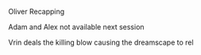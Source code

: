 Oliver Recapping

Adam and Alex not available next session

Vrin deals the killing blow causing the dreamscape to rel